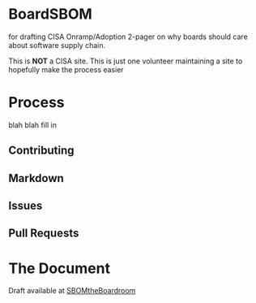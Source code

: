 # BoardSBOM
for drafting CISA Onramp/Adoption 2-pager on why boards should care about software supply chain.

This is **NOT** a CISA site. 
This is just one volunteer maintaining a site 
to hopefully make the process easier 

# Process
blah blah fill in
## Contributing
## Markdown
## Issues
## Pull Requests


# The Document
Draft available at [SBOMtheBoardroom](./SBOMtheBoardroom.md)